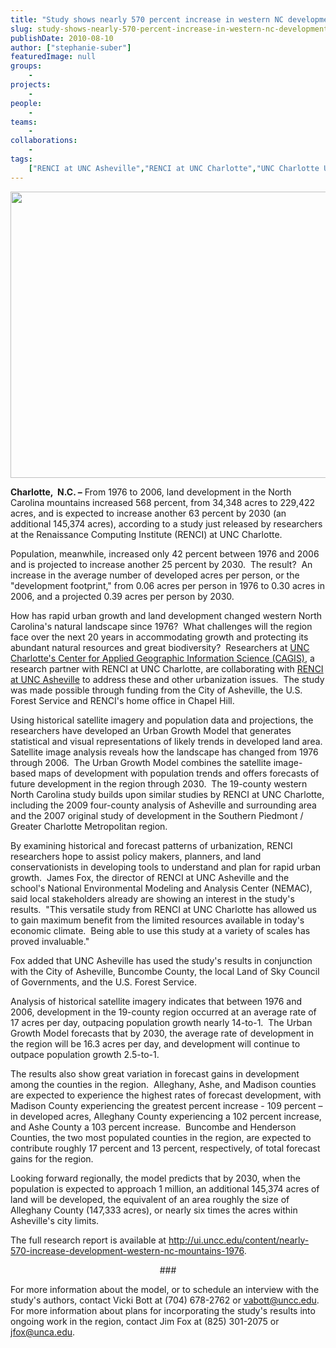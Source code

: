 ```yaml
---
title: "Study shows nearly 570 percent increase in western NC development since 1976"
slug: study-shows-nearly-570-percent-increase-in-western-nc-development-since-1976
publishDate: 2010-08-10
author: ["stephanie-suber"]
featuredImage: null
groups:
    - 
projects:
    - 
people:
    - 
teams: 
    - 
collaborations:
    - 
tags:
    ["RENCI at UNC Asheville","RENCI at UNC Charlotte","UNC Charlotte Urban Institute","Urban Growth Model"]
---
```

<p><strong><a href="https://www.renci.org/wp-content/uploads/2010/08/UNCC-western-nc1.jpg"><img class="alignnone size-large wp-image-5882" title="UNCC-western-nc1" src="https://www.renci.org/wp-content/uploads/2010/08/UNCC-western-nc1-630x458.jpg" alt="" width="630" height="458" /></a></strong></p>

<p><strong>Charlotte,  N.C. –</strong> From 1976 to 2006, land development in the North Carolina mountains increased 568 percent, from 34,348 acres to 229,422 acres, and is expected to increase another 63 percent by 2030 (an additional 145,374 acres), according to a study just released by researchers at the Renaissance Computing Institute (RENCI) at UNC Charlotte.</p>

<p>Population, meanwhile, increased only 42 percent between 1976 and 2006 and is projected to increase another 25 percent by 2030.  The result?  An increase in the average number of developed acres per person, or the "development footprint," from 0.06 acres per person in 1976 to 0.30 acres in 2006, and a projected 0.39 acres per person by 2030.</p>

<p>How has rapid urban growth and land development changed western North Carolina's natural landscape since 1976?  What challenges will the region face over the next 20 years in accommodating growth and protecting its abundant natural resources and great biodiversity?  Researchers at <a href="http://gis.uncc.edu/" target="_blank">UNC Charlotte's Center for Applied Geographic Information Science (CAGIS)</a>, a research partner with RENCI at UNC Charlotte, are collaborating with <a href="http://unca.renci.org" target="_blank">RENCI at UNC Asheville</a> to address these and other urbanization issues.  The study was made possible through funding from the City of Asheville, the U.S. Forest Service and RENCI's home office in Chapel Hill.</p>

<p>Using historical satellite imagery and population data and projections, the researchers have developed an Urban Growth Model that generates statistical and visual representations of likely trends in developed land area.  Satellite image analysis reveals how the landscape has changed from 1976 through 2006.  The Urban Growth Model combines the satellite image-based maps of development with population trends and offers forecasts of future development in the region through 2030.  The 19-county western North Carolina study builds upon similar studies by RENCI at UNC Charlotte, including the 2009 four-county analysis of Asheville and surrounding area and the 2007 original study of development in the Southern Piedmont / Greater Charlotte Metropolitan region.</p>

<p>By examining historical and forecast patterns of urbanization, RENCI researchers hope to assist policy makers, planners, and land conservationists in developing tools to understand and plan for rapid urban growth.  James Fox, the director of RENCI at UNC Asheville and the school's National Environmental Modeling and Analysis Center (NEMAC), said local stakeholders already are showing an interest in the study's results.  "This versatile study from RENCI at UNC Charlotte has allowed us to gain maximum benefit from the limited resources available in today's economic climate.  Being able to use this study at a variety of scales has proved invaluable."</p>

<p>Fox added that UNC Asheville has used the study's results in conjunction with the City of Asheville, Buncombe County, the local Land of Sky Council of Governments, and the U.S. Forest Service.</p>

<p>Analysis of historical satellite imagery indicates that between 1976 and 2006, development in the 19-county region occurred at an average rate of 17 acres per day, outpacing population growth nearly 14-to-1.  The Urban Growth Model forecasts that by 2030, the average rate of development in the region will be 16.3 acres per day, and development will continue to outpace population growth 2.5-to-1.</p>

<p>The results also show great variation in forecast gains in development among the counties in the region.  Alleghany, Ashe, and Madison counties are expected to experience the highest rates of forecast development, with Madison County experiencing the greatest percent increase - 109 percent – in developed acres, Alleghany County experiencing a 102 percent increase, and Ashe County a 103 percent increase.  Buncombe and Henderson Counties, the two most populated counties in the region, are expected to contribute roughly 17 percent and 13 percent, respectively, of total forecast gains for the region.</p>

<p>Looking forward regionally, the model predicts that by 2030, when the population is expected to approach 1 million, an additional 145,374 acres of land will be developed, the equivalent of an area roughly the size of Alleghany County (147,333 acres), or nearly six times the acres within Asheville's city limits.</p>

<p>The full research report is available at <a href="http://ui.uncc.edu/content/nearly-570-increase-development-western-nc-mountains-1976" target="_blank">http://ui.uncc.edu/content/nearly-570-increase-development-western-nc-mountains-1976</a>.</p>

<p style="text-align: center;">###</p>

<p>For more information about the model, or to schedule an interview with the study's authors, contact Vicki Bott at (704) 678-2762 or <a href="mailto:vabott@uncc.edu">vabott@uncc.edu</a>.  For more information about plans for incorporating the study's results into ongoing work in the region, contact Jim Fox at (825) 301-2075 or <a href="mailto:jfox@unca.edu">jfox@unca.edu</a>.</p>
